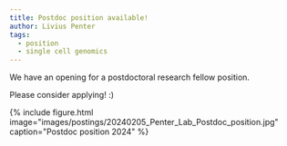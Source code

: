 ```yaml
---
title: Postdoc position available!
author: Livius Penter
tags:
  - position
  - single cell genomics
---
```


We have an opening for a postdoctoral research fellow position. 

Please consider applying! :) 

{% include figure.html image="images/postings/20240205_Penter_Lab_Postdoc_position.jpg" caption="Postdoc position 2024" %}
